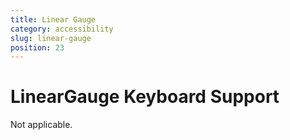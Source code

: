 ```yaml
---
title: Linear Gauge
category: accessibility
slug: linear-gauge
position: 23
---
```

# LinearGauge Keyboard Support

Not applicable.

